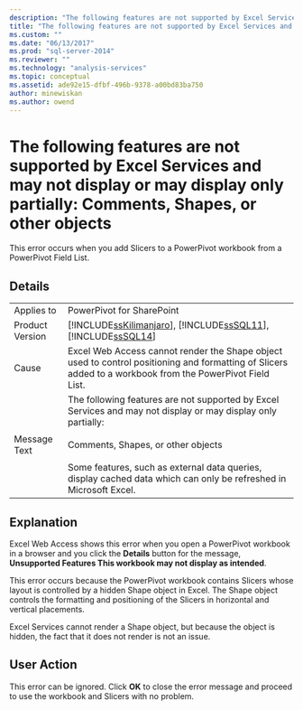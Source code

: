 ```yaml
---
description: "The following features are not supported by Excel Services and may not display or may display only partially: Comments, Shapes, or other objects"
title: "The following features are not supported by Excel Services and may not display or may display only partially: Comments, Shapes, or other objects | Microsoft Docs"
ms.custom: ""
ms.date: "06/13/2017"
ms.prod: "sql-server-2014"
ms.reviewer: ""
ms.technology: "analysis-services"
ms.topic: conceptual
ms.assetid: ade92e15-dfbf-496b-9378-a00bd83ba750
author: minewiskan
ms.author: owend
---
```

# The following features are not supported by Excel Services and may not display or may display only partially: Comments, Shapes, or other objects
  This error occurs when you add Slicers to a PowerPivot workbook from a PowerPivot Field List.  
  
## Details  
  
|||  
|-|-|  
|Applies to|PowerPivot for SharePoint|  
|Product Version|[!INCLUDE[ssKilimanjaro](../../includes/sskilimanjaro-md.md)], [!INCLUDE[ssSQL11](../../includes/sssql11-md.md)], [!INCLUDE[ssSQL14](../../includes/sssql14-md.md)]|  
|Cause|Excel Web Access cannot render the Shape object used to control positioning and formatting of Slicers added to a workbook from the PowerPivot Field List.|  
|Message Text|The following features are not supported by Excel Services and may not display or may display only partially:<br /><br /> Comments, Shapes, or other objects<br /><br /> Some features, such as external data queries, display cached data which can only be refreshed in Microsoft Excel.|  
  
## Explanation  
 Excel Web Access shows this error when you open a PowerPivot workbook in a browser and you click the **Details** button for the message, **Unsupported Features This workbook may not display as intended**.  
  
 This error occurs because the PowerPivot workbook contains Slicers whose layout is controlled by a hidden Shape object in Excel. The Shape object controls the formatting and positioning of the Slicers in horizontal and vertical placements.  
  
 Excel Services cannot render a Shape object, but because the object is hidden, the fact that it does not render is not an issue.  
  
## User Action  
 This error can be ignored. Click **OK** to close the error message and proceed to use the workbook and Slicers with no problem.  
  
  
